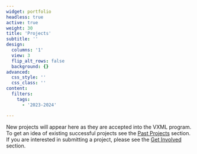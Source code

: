 ```yaml
---
widget: portfolio
headless: true
active: true
weight: 30
title: 'Projects'
subtitle: ''
design:
  columns: '1'
  view: 3
  flip_alt_rows: false
  background: {}
advanced:
  css_style: ''
  css_class: ''
content:
  filters:
    tags:
      - '2023-2024'

---
```

New projects will appear here as they are accepted into the VXML program. To get
an idea of existing successful projects see the 
[Past Projects](/#past-projects) section. If you are interested in submitting a
project, please see the [Get Involved](/#get-involved) section.

